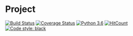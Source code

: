 
# Project

[![Build Status](https://travis-ci.com/64blowfish/fb-data.svg?token=pcdtCRrkutqGtsN9Ut2j&branch=master)]((https://travis-ci.com/64blowfish/fb-data.svg?token=pcdtCRrkutqGtsN9Ut2j&branch=master))
[![Coverage Status](https://coveralls.io/repos/github/64blowfish/fb-data/badge.svg?branch=master)](https://coveralls.io/github/64blowfish/fb-data?branch=master)
[![Python 3.6](https://img.shields.io/badge/python-3.6-blue.svg)](https://www.python.org/downloads/release/python-360/)
[![HitCount](http://hits.dwyl.io/64blowfish/fb-data.svg)](http://hits.dwyl.io/64blowfish/fb-data)
[![Code style: black](https://img.shields.io/badge/code%20style-black-000000.svg)](https://github.com/ambv/black)

